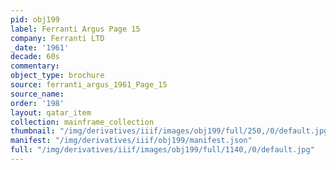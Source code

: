 ```yaml
---
pid: obj199
label: Ferranti Argus Page 15
company: Ferranti LTD
_date: '1961'
decade: 60s
commentary:
object_type: brochure
source: ferranti_argus_1961_Page_15
source_name:
order: '198'
layout: qatar_item
collection: mainframe_collection
thumbnail: "/img/derivatives/iiif/images/obj199/full/250,/0/default.jpg"
manifest: "/img/derivatives/iiif/obj199/manifest.json"
full: "/img/derivatives/iiif/images/obj199/full/1140,/0/default.jpg"
---
```

